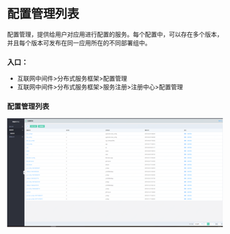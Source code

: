 #  配置管理列表
配置管理，提供给用户对应用进行配置的服务。每个配置中，可以存在多个版本，并且每个版本可发布在同一应用所在的不同部署组中。

### 入口：
-  互联网中间件>分布式服务框架>配置管理 
-  互联网中间件>分布式服务框架>服务注册>注册中心>配置管理


### 配置管理列表
 ![](../../../../../image/Internet-Middleware/JD-Distributed-Service-Framework/config-list.png)

